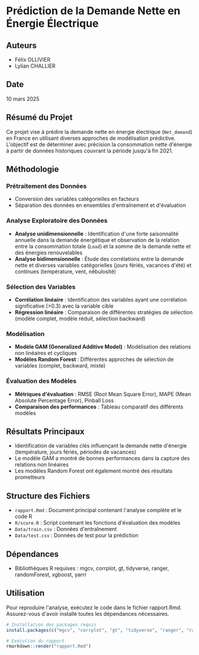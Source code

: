 # Prédiction de la Demande Nette en Énergie Électrique

## Auteurs
- Félix OLLIVIER
- Lylian CHALLIER

## Date
10 mars 2025

## Résumé du Projet
Ce projet vise à prédire la demande nette en énergie électrique (`Net_demand`) en France en utilisant diverses approches de modélisation prédictive. L'objectif est de déterminer avec précision la consommation nette d'énergie à partir de données historiques couvrant la période jusqu'à fin 2021.

## Méthodologie

### Prétraitement des Données
- Conversion des variables catégorielles en facteurs
- Séparation des données en ensembles d'entraînement et d'évaluation

### Analyse Exploratoire des Données
- **Analyse unidimensionnelle** : Identification d'une forte saisonnalité annuelle dans la demande énergétique et observation de la relation entre la consommation totale (`Load`) et la somme de la demande nette et des énergies renouvelables
- **Analyse bidimensionnelle** : Étude des corrélations entre la demande nette et diverses variables catégorielles (jours fériés, vacances d'été) et continues (température, vent, nébulosité)

### Sélection des Variables
- **Corrélation linéaire** : Identification des variables ayant une corrélation significative (>0.3) avec la variable cible
- **Régression linéaire** : Comparaison de différentes stratégies de sélection (modèle complet, modèle réduit, sélection backward)

### Modélisation
- **Modèle GAM (Generalized Additive Model)** : Modélisation des relations non linéaires et cycliques
- **Modèles Random Forest** : Différentes approches de sélection de variables (complet, backward, mixte)

### Évaluation des Modèles
- **Métriques d'évaluation** : RMSE (Root Mean Square Error), MAPE (Mean Absolute Percentage Error), Pinball Loss
- **Comparaison des performances** : Tableau comparatif des différents modèles

## Résultats Principaux
- Identification de variables clés influençant la demande nette d'énergie (température, jours fériés, périodes de vacances)
- Le modèle GAM a montré de bonnes performances dans la capture des relations non linéaires
- Les modèles Random Forest ont également montré des résultats prometteurs

## Structure des Fichiers
- `rapport.Rmd` : Document principal contenant l'analyse complète et le code R
- `R/score.R` : Script contenant les fonctions d'évaluation des modèles
- `Data/train.csv` : Données d'entraînement
- `Data/test.csv` : Données de test pour la prédiction

## Dépendances
- Bibliothèques R requises : mgcv, corrplot, gt, tidyverse, ranger, randomForest, xgboost, yarrr

## Utilisation
Pour reproduire l'analyse, exécutez le code dans le fichier rapport.Rmd. Assurez-vous d'avoir installé toutes les dépendances nécessaires.

```r
# Installation des packages requis
install.packages(c("mgcv", "corrplot", "gt", "tidyverse", "ranger", "randomForest", "xgboost", "yarrr"))

# Exécution du rapport
rmarkdown::render("rapport.Rmd")
```
